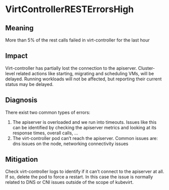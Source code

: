 # VirtControllerRESTErrorsHigh

## Meaning

More than 5% of the rest calls failed in virt-controller for the last hour

## Impact

Virt-controller has partially lost the connection to the apiserver.
Cluster-level related actions like starting, migrating and scheduling VMs, will be delayed.
Running workloads will not be affected, but reporting their current status may be delayed.

## Diagnosis

There exist two common types of errors:
1. The apiserver is overloaded and we run into timeouts. Issues like this can be identified by checking the apiserver metrics and looking at its response times, overall calls, …
2. The virt-controller pod can’t reach the apiserver. Common issues are: dns issues on the node, networking connectivity issues

## Mitigation
Check virt-controller logs to identify if it can’t connect to the apiserver at all. If so, delete the pod to force a restart.
In this case the issue is normally related to DNS or CNI issues outside of the scope of kubevirt.
